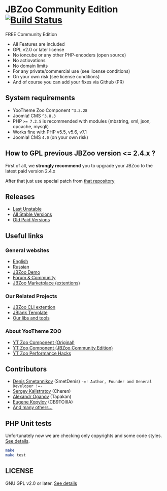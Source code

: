 # JBZoo Community Edition [![Build Status](https://travis-ci.org/JBZoo/JBZoo.svg?branch=master)](https://travis-ci.org/JBZoo/JBZoo)

FREE Community Edition

 * All Features are included
 * GPL v2.0 or later license
 * No ioncube or any other PHP-encoders (open source)
 * No actiovations
 * No domain limits
 * For any private/commercial use (see license conditions)
 * On your own risk (see license conditions)
 * And of course you can add your fixes via Github (PR)


## System requirements
 * YooTheme Zoo Component `^3.3.28`
 * Joomla! CMS `^3.8.3`
 * PHP `>= 7.2.5` is recommended with modules (mbstring, xml, json, opcache, mysqli)
 * Works fine with PHP v5.5, v5.6, v7.1
 * Joomla! CMS `4.0` (on your own risk)

## How to GPL previous JBZoo version <= 2.4.x ?
First of all, we **strongly recommend** you to upgrade your JBZoo to the latest paid version 2.4.x

After that just use special patch from [that repository](https://github.com/JBZoo/JBZoo-2-GPL-patches)

## Releases
 * [Last Unstable](https://github.com/JBZoo/JBZoo/archive/master.zip)
 * [All Stable Versions](https://github.com/JBZoo/JBZoo/releases)
 * [Old Paid Versions](http://clientarea.jbzoo.com)

## Useful links
### General websites
 * [English](http://jbzoo.com)
 * [Russian](http://jbzoo.ru)
 * [JBZoo Demo](http://demo.jbzoo.com)
 * [Forum & Community](http://forum.jbzoo.com)
 * [JBZoo Marketplace (extentions)](http://forum.jbzoo.com/files/)

### Our Related Projects
 * [JBZoo CLI extention](https://github.com/JBZoo/CCK-Cli)
 * [JBlank Template](https://github.com/JBZoo/JBlank)
 * [Our libs and tools](https://github.com/JBZoo)

### About YooTheme ZOO
 * [YT Zoo Component (Original)](https://www.yootheme.com/zoo)
 * [YT Zoo Component (JBZoo Community Edition)](https://github.com/JBZoo/YOOtheme-Zoo)
 * [YT Zoo Performance Hacks](https://github.com/JBZoo/Zoo-Hacks)


## Contributors
 * [Denis Smetannikov](https://github.com/SmetDenis) (SmetDenis) `-=! Author, Founder and General Developer !=-`
 * [Sergey Kalistratov](https://github.com/Cheren) (Cheren)
 * [Alexandr Oganov](https://github.com/Tapakan) (Tapakan)
 * [Eugene Kopylov](https://github.com/CB9TOIIIA) (CB9TOIIIA)
 * [And many others...](https://github.com/JBZoo/JBZoo/graphs/contributors)


## PHP Unit tests
Unfortunately now we are checking only copyrights and some code styles. [See details](https://travis-ci.org/JBZoo/JBZoo).

```sh
make
make test
```

## LICENSE
GNU GPL v2.0 or later. [See details](https://github.com/JBZoo/JBZoo/blob/master/LICENSE.md)

